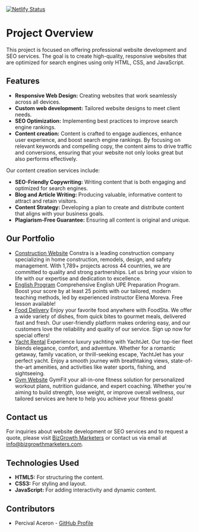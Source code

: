 [![Netlify Status](https://api.netlify.com/api/v1/badges/2adf80b7-3363-44a2-84e1-8a7112d701ae/deploy-status)](https://app.netlify.com/sites/webdev-services/deploys)
# Project Overview
This project is focused on offering professional website development and SEO services. The goal is to create high-quality, responsive websites that are optimized for search engines using only HTML, CSS, and JavaScript.

## Features
- **Responsive Web Design:** Creating websites that work seamlessly across all devices.
- **Custom web development:** Tailored website designs to meet client needs.
- **SEO Optimization:** Implementing best practices to improve search engine rankings.
- **Content creation:** Content is crafted to engage audiences, enhance user experience, and boost search engine rankings. By focusing on relevant keywords and compelling copy, the content aims to drive traffic and conversions, ensuring that your website not only looks great but also performs effectively.

Our content creation services include:
- **SEO-Friendly Copywriting:** Writing content that is both engaging and optimized for search engines.
- **Blog and Article Writing:** Producing valuable, informative content to attract and retain visitors.
- **Content Strategy:** Developing a plan to create and distribute content that aligns with your business goals.
- **Plagiarism-Free Guarantee:** Ensuring all content is original and unique.

## Our Portfolio
- [Construction Website](https://bizgrowthmarketers.github.io/construction-website/) 
Constra is a leading construction company specializing in home construction, remodels, design, and safety management. With 1,789+ projects across 44 countries, we are committed to quality and strong partnerships. Let us bring your vision to life with our expertise and dedication to excellence.
- [English Program](https://github.com/bizgrowthmarketers/english-program/) Comprehensive English UPE Preparation Program. Boost your score by at least 25 points with our tailored, modern teaching methods, led by experienced instructor Elena Moreva. Free lesson available!
- [Food Delivery](https://github.com/bizgrowthmarketers/food-gram/) Enjoy your favorite food anywhere with FoodSta. We offer a wide variety of dishes, from quick bites to gourmet meals, delivered fast and fresh. Our user-friendly platform makes ordering easy, and our customers love the reliability and quality of our service. Sign up now for special offers!
- [Yacht Rental](https://github.com/bizgrowthmarketers/yacht-rental/) Experience luxury yachting with YachtJet. Our top-tier fleet blends elegance, comfort, and adventure. Whether for a romantic getaway, family vacation, or thrill-seeking escape, YachtJet has your perfect yacht. Enjoy a smooth journey with breathtaking views, state-of-the-art amenities, and activities like water sports, fishing, and sightseeing.
- [Gym Website](https://github.com/bizgrowthmarketers/gym-fit/) GymFit your all-in-one fitness solution for personalized workout plans, nutrition guidance, and expert coaching. Whether you're aiming to build strength, lose weight, or improve overall wellness, our tailored services are here to help you achieve your fitness goals!

## Contact us
For inquiries about website development or SEO services and to request a quote, please visit [BizGrowth Marketers](https://www.bizgrowthmarketers.com) or contact us via email at [info@bizgrowthmarketers.com](mailto:info@bizgrowthmarketers.com).

## Technologies Used
- **HTML5:** For structuring the content.
- **CSS3:** For styling and layout.
- **JavaScript:** For adding interactivity and dynamic content.

## Contributors
- Percival Aceron - [GitHub Profile](https://github.com/perci-aceron)


